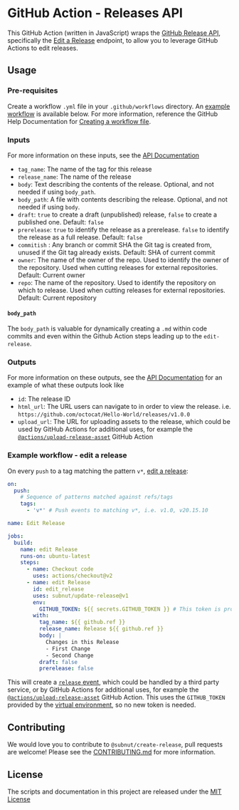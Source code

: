 # GitHub Action - Releases API
This GitHub Action (written in JavaScript) wraps the [GitHub Release API](https://developer.github.com/v3/repos/releases/), specifically the [Edit a Release](https://developer.github.com/v3/repos/releases/#edit-a-release) endpoint, to allow you to leverage GitHub Actions to edit releases.

## Usage
### Pre-requisites
Create a workflow `.yml` file in your `.github/workflows` directory. An [example workflow](#example-workflow---edit-a-release) is available below. For more information, reference the GitHub Help Documentation for [Creating a workflow file](https://help.github.com/en/articles/configuring-a-workflow#creating-a-workflow-file).

### Inputs
For more information on these inputs, see the [API Documentation](https://developer.github.com/v3/repos/releases/#input)

- `tag_name`: The name of the tag for this release
- `release_name`: The name of the release
- `body`: Text describing the contents of the release. Optional, and not needed if using `body_path`.
- `body_path`: A file with contents describing the release. Optional, and not needed if using `body`.
- `draft`: `true` to create a draft (unpublished) release, `false` to create a published one. Default: `false`
- `prerelease`: `true` to identify the release as a prerelease. `false` to identify the release as a full release. Default: `false`
- `commitish` : Any branch or commit SHA the Git tag is created from, unused if the Git tag already exists. Default: SHA of current commit
- `owner`: The name of the owner of the repo. Used to identify the owner of the repository.  Used when cutting releases for external repositories.  Default: Current owner
- `repo`: The name of the repository. Used to identify the repository on which to release.  Used when cutting releases for external repositories. Default: Current repository

#### `body_path`
The `body_path` is valuable for dynamically creating a `.md` within code commits and even within the Github Action steps leading up to the `edit-release`.

### Outputs
For more information on these outputs, see the [API Documentation](https://developer.github.com/v3/repos/releases/#response-4) for an example of what these outputs look like

- `id`: The release ID
- `html_url`: The URL users can navigate to in order to view the release. i.e. `https://github.com/octocat/Hello-World/releases/v1.0.0`
- `upload_url`: The URL for uploading assets to the release, which could be used by GitHub Actions for additional uses, for example the [`@actions/upload-release-asset`](https://www.github.com/actions/upload-release-asset) GitHub Action

### Example workflow - edit a release
On every `push` to a tag matching the pattern `v*`, [edit a release](https://developer.github.com/v3/repos/releases/#edit-a-release):

```yaml
on:
  push:
    # Sequence of patterns matched against refs/tags
    tags:
      - 'v*' # Push events to matching v*, i.e. v1.0, v20.15.10

name: Edit Release

jobs:
  build:
    name: edit Release
    runs-on: ubuntu-latest
    steps:
      - name: Checkout code
        uses: actions/checkout@v2
      - name: edit Release
        id: edit_release
        uses: subnut/update-release@v1
        env:
          GITHUB_TOKEN: ${{ secrets.GITHUB_TOKEN }} # This token is provided by Actions, you do not need to create your own token
        with:
          tag_name: ${{ github.ref }}
          release_name: Release ${{ github.ref }}
          body: |
            Changes in this Release
            - First Change
            - Second Change
          draft: false
          prerelease: false
```

This will create a [`release`
event](https://developer.github.com/v3/activity/events/types/#releaseevent),
which could be handled by a third party service, or by GitHub Actions for
additional uses, for example the
[`@actions/upload-release-asset`](https://www.github.com/actions/upload-release-asset)
GitHub Action. This uses the `GITHUB_TOKEN` provided by the [virtual
environment](https://help.github.com/en/github/automating-your-workflow-with-github-actions/virtual-environments-for-github-actions#github_token-secret),
so no new token is needed.

## Contributing
We would love you to contribute to `@subnut/create-release`, pull requests are welcome! Please see the [CONTRIBUTING.md](CONTRIBUTING.md) for more information.

## License
The scripts and documentation in this project are released under the [MIT License](LICENSE)

